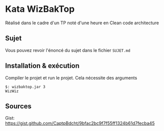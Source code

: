 # Kata WizBakTop
Réalisé dans le cadre d'un TP noté d'une heure en Clean code architecture

## Sujet

Vous pouvez revoir l'énoncé du sujet dans le fichier ```SUJET.md```

## Installation & exécution

Compiler le projet et run le projet. Cela nécessite des arguments
```shell
$: wizbaktop.jar 3
WizWiz
```
## Sources
Gist: https://gist.github.com/CaptpBdcht/9bfac2bc9f7f55ff1324b61d7fecba45
